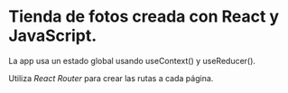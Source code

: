 # Tienda de fotos creada con React y JavaScript.
La app usa un estado global usando useContext() y useReducer().

Utiliza *React Router* para crear las rutas a cada página.
